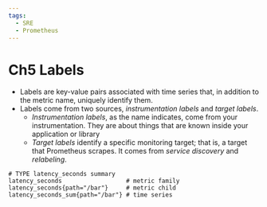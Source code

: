 ```yaml
---
tags:
  - SRE
  - Prometheus
---
```


# Ch5 Labels

- Labels are key-value pairs associated with time series that, in addition to the metric name, uniquely identify them.
- Labels come from two sources, *instrumentation labels* and *target labels*.
    - *Instrumentation labels*, as the name indicates, come from your instrumentation. They are about things that are known inside your application or library
    - *Target labels* identify a specific monitoring target; that is, a target that Prometheus scrapes. It comes from *service discovery* and *relabeling*.

```
# TYPE latency_seconds summary
latency_seconds                  # metric family
latency_seconds{path="/bar"}     # metric child
latency_seconds_sum{path="/bar"} # time series

```